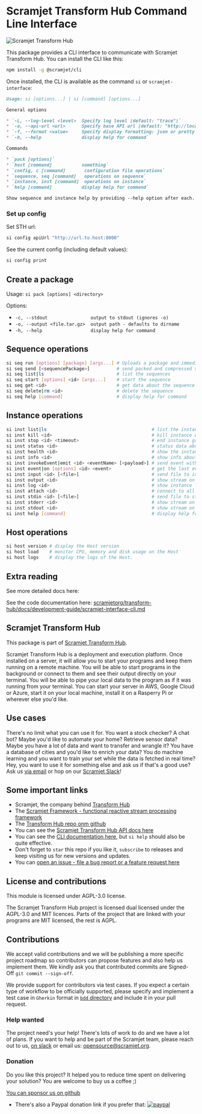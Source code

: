 # Scramjet Transform Hub Command Line Interface <!-- omit in toc -->

![Scramjet Transform Hub](https://assets.scramjet.org/sth-logo.svg "Scramjet Transform Hub Logo")

This package provides a CLI interface to communicate with Scramjet Transform Hub. You can install the CLI like this:

```bash
npm install -g @scramjet/cli
```

Once installed, the CLI is available as the command `si` or `scramjet-interface`:

```md
Usage: si [options...] | si [command] [options...]

General options

* `-L, --log-level <level>  Specify log level (default: "trace")`
* `-a, --api-url <url>      Specify base API url (default: "http://localhost:8000/api/v1")`
* `-f, --format <value>     Specify display formatting: json or pretty (default: "pretty")`
* `-h, --help               display help for command`

Commands

* `pack [options]`
* `host [command]           something`
* `config, c [command]       configuration file operations`
* `sequence, seq [command]   operations on sequence`
* `instance, inst [command]  operations on instance`
* `help [command]           display help for command`

Show sequence and instance help by providing --help option after each.
```

### Set up config

Set STH url:

```bash
si config apiUrl "http://url.to.host:8000"
```

See the current config (including default values):

```bash
si config print
```

## Create a package

Usage: `si pack [options] <directory>`

Options:

* `-c, --stdout                output to stdout (ignores -o)`
* `-o, --output <file.tar.gz>  output path - defaults to dirname`
* `-h, --help                  display help for command`

## Sequence operations

```bash
si seq run [options] [package] [args...] # Uploads a package and immediatelly executes it with given arguments
si seq send [<sequencePackage>]          # send packed and compressed sequence file
si seq list|ls                           # list the sequences
si seq start [options] <id> [args...]    # start the sequence
si seq get <id>                          # get data about the sequence
si seq delete|rm <id>                    # delete the sequence
si seq help [command]                    # display help for command
```

## Instance operations

```bash
si inst list|ls                                       # list the instances
si inst kill <id>                                     # kill instance without waiting for unfinished tasks
si inst stop <id> <timeout>                           # end instance gracefully waiting for unfinished tasks
si inst status <id>                                   # status data about the instance
si inst health <id>                                   # show the instance health status
si inst info <id>                                     # show info about the instance
si inst invokeEvent|emit <id> <eventName> [<payload>] # send event with eventName and a JSON formatted event payload
si inst event|on [options] <id> <event>               # get the last event occurence (will wait for the first one if not yet retrieved)
si inst input <id> [<file>]                           # send file to input, if file not given the data will be read from stdin
si inst output <id>                                   # show stream on output
si inst log <id>                                      # show instance log
si inst attach <id>                                   # connect to all stdio - stdin, stdout, stderr of a running instance
si inst stdin <id> [<file>]                           # send file to stdin, if file not given the data will be read from stdin
si inst stderr <id>                                   # show stream on stderr
si inst stdout <id>                                   # show stream on stdout
si inst help [command]                                # display help for command
```

## Host operations

```bash
si host version # display the Host version
si host load    # monitor CPU, memory and disk usage on the Host
si host logs    # display the logs of the Host. 

```

## Extra reading

See more detailed docs here:

See the code documentation here: [scramjetorg/transform-hub/docs/development-guide/scramjet-interface-cli.md](https://github.com/scramjetorg/transform-hub/tree/HEAD/docs/development-guide/scramjet-interface-cli.md)

## Scramjet Transform Hub

This package is part of [Scramjet Transform Hub](https://www.npmjs.org/package/@scramjet/sth).

Scramjet Transform Hub is a deployment and execution platform. Once installed on a server, it will allow you to start your programs and keep them running on a remote machine. You will be able to start programs in the background or connect to them and see their output directly on your terminal. You will be able to pipe your local data to the program as if it was running from your terminal. You can start your server in AWS, Google Cloud or Azure, start it on your local machine, install it on a Rasperry Pi or wherever else you'd like.

## Use cases

There's no limit what you can use it for. You want a stock checker? A chat bot? Maybe you'd like to automate your home? Retrieve sensor data? Maybe you have a lot of data and want to transfer and wrangle it? You have a database of cities and you'd like to enrich your data? You do machine learning and you want to train your set while the data is fetched in real time? Hey, you want to use it for something else and ask us if that's a good use? Ask us [via email](mailto:get@scramjet.org) or hop on our [Scramjet Slack](https://join.slack.com/t/scramjetframework/shared_invite/enQtODg2MDIyMTQ5MzUxLTVlNTIwMmFlYWU0YTg2ZTg1YmFiOTZkZTdhNzNmNjE2ZmQ3ZWQzZjI5MGQyZDAyOWM2NDc5YzdmZGQzNGI3YTU)!

## Some important links

* Scramjet, the company behind [Transform Hub](https://scramjet.org)
* The [Scramjet Framework - functional reactive stream processing framework](https://framework.scramjet.org)
* The [Transform Hub repo onm github](https://github.com/scramjetorg/transform-hub)
* You can see the [Scramjet Transform Hub API docs here](https://github.com/scramjetorg/transform-hub/tree/release/0.10/docs/development-guide/stream-and-api.md)
* You can see the [CLI documentation here](https://github.com/scramjetorg/transform-hub/tree/release/0.10/docs/development-guide/scramjet-interface-cli.md), but `si help` should also be quite effective.
* Don't forget to `star` this repo if you like it, `subscribe` to releases and keep visiting us for new versions and updates.
* You can [open an issue - file a bug report or a feature request here](https://github.com/scramjetorg/transform-hub/issues/new/choose)

## License and contributions

This module is licensed under AGPL-3.0 license.

The Scramjet Transform Hub project is licensed dual licensed under the AGPL-3.0 and MIT licences. Parts of the project that are linked with your programs are MIT licensed, the rest is AGPL.

## Contributions

We accept valid contributions and we will be publishing a more specific project roadmap so contributors can propose features and also help us implement them. We kindly ask you that contributed commits are Signed-Off `git commit --sign-off`.

We provide support for contributors via test cases. If you expect a certain type of workflow to be officially supported, please specify and implement a test case in `Gherkin` format in [`bdd` directory](https://github.com/scramjetorg/transform-hub/tree/HEAD/packages/cli/bdd) and include it in your pull request.

### Help wanted

The project need's your help! There's lots of work to do and we have a lot of plans. If you want to help and be part of the Scramjet team, please reach out to us, [on slack](https://join.slack.com/t/scramjetframework/shared_invite/zt-bb16pluv-XlICrq5Khuhbq5beenP2Fg) or email us: [opensource@scramjet.org](mailto:opensource@scramjet.org).

### Donation

Do you like this project? It helped you to reduce time spent on delivering your solution? You are welcome to buy us a coffee ;)

[You can sponsor us on github](https://github.com/sponsors/scramjetorg)

* There's also a Paypal donation link if you prefer that: [![paypal](https://www.paypalobjects.com/en_US/i/btn/btn_donateCC_LG.gif)](https://www.paypal.com/cgi-bin/webscr?cmd=_s-xclick&hosted_button_id=7F7V65C43EBMW)




